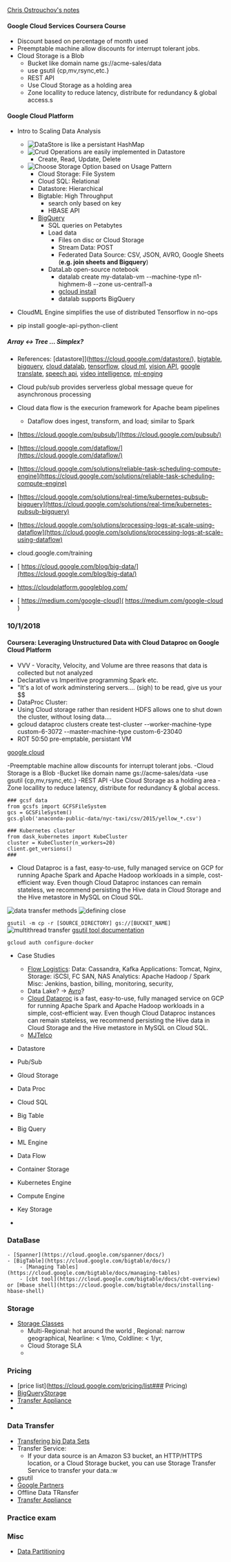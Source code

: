 [Chris Ostrouchov's notes](https://gist.github.com/costrouc/d9db5f6f81779418842bb0df580a11ca)

#### Google Cloud Services Coursera Course
- Discount based on percentage of month used
- Preemptable machine allow discounts for interrupt tolerant jobs.
- Cloud Storage is a Blob
  - Bucket like domain name gs://acme-sales/data
  - use gsutil {cp,mv,rsync,etc.}
  - REST API
  - Use Cloud Storage as a holding area
  - Zone locallity to reduce latency, distribute for redundancy & global access.s

#### Google Cloud Platform
- Intro to Scaling Data Analysis
	- ![DataStore is like a persistant HashMap](https://storage.cloud.google.com/passet/images/gcenotes/Datastore.png?_ga=2.51433632.-80940699.1539256678&_gac=1.208334118.1541249466.EAIaIQobChMI77Lp0t-13gIVC77ACh125w3fEAAYASAAEgK2efD_BwE)
	- ![Crud Operations are easily implemented in Datastore](https://storage.cloud.google.com/passet/images/gcenotes/Crud.png?_ga=2.86431889.-80940699.1539256678&_gac=1.195751448.1541249466.EAIaIQobChMI77Lp0t-13gIVC77ACh125w3fEAAYASAAEgK2efD_BwE)
        - Create, Read, Update, Delete 
	- ![Choose Storage Option based on Usage Pattern](https://storage.cloud.google.com/passet/images/gcenotes/Storage.png?_ga=2.94828693.-80940699.1539256678&_gac=1.253890236.1541249466.EAIaIQobChMI77Lp0t-13gIVC77ACh125w3fEAAYASAAEgK2efD_BwE)
		- Cloud Storage: File System
		- Cloud SQL: Relational
		- Datastore: Hierarchical
		- Bigtable: High Throughput
			- search only based on key
			- HBASE API
		- [BigQuery](bigquery.cloud.google.com)
			- SQL queries on Petabytes
			- Load data
				- Files on disc or Cloud Storage
				- Stream Data: POST
				- Federated Data Source: CSV, JSON, AVRO, Google Sheets (**e.g. join sheets and Bigquery**)
			- DataLab open-source notebook
				- datalab create my-datalab-vm --machine-type n1-highmem-8 --zone us-central1-a
				- [ gcloud install](https://cloud.google.com/sdk/docs/quickstart-macos) 
				- datalab supports BigQuery

- CloudML Engine simplifies the use of distributed Tensorflow in no-ops
- pip install google-api-python-client

##### Array <-> Tree  ... Simplex?


- References:  [datastore]](https://cloud.google.com/datastore/), [bigtable](https://cloud.google.com/bigtable/), [bigquery](https://cloud.google.com/bigquery/), [cloud datalab](https://cloud.google.com/datalab/), [ tensorflow](https://www.tensorflow.org/), [cloud ml](https://cloud.google.com/ml/), [vision API](https://cloud.google.com/vision/), [google translate](https://cloud.google.com/translate/), [speech api](https://cloud.google.com/speech-to-text), [video intelligence](https://cloud.google.com/video-intelligence), [ ml-enging](https://cloud.google.com/ml-engine)

- Cloud pub/sub provides serverless global message queue for asynchronous processing
- Cloud data flow is the execurion framework for Apache beam pipelines
	- Dataflow does ingest, transform, and load; similar to Spark
- [https://cloud.google.com/pubsub/](https://cloud.google.com/pubsub/)
- [https://cloud.google.com/dataflow/](https://cloud.google.com/dataflow/)
- [https://cloud.google.com/solutions/reliable-task-scheduling-compute-engine](https://cloud.google.com/solutions/reliable-task-scheduling-compute-engine)
- [https://cloud.google.com/solutions/real-time/kubernetes-pubsub-bigquery](https://cloud.google.com/solutions/real-time/kubernetes-pubsub-bigquery)
- [https://cloud.google.com/solutions/processing-logs-at-scale-using-dataflow](https://cloud.google.com/solutions/processing-logs-at-scale-using-dataflow)
- cloud.google.com/training
- [ https://cloud.google.com/blog/big-data/](https://cloud.google.com/blog/big-data/)
- [ https://cloudplatform.googleblog.com/ ]( https://cloudplatform.googleblog.com/ )
- [ https://medium.com/google-cloud]( https://medium.com/google-cloud )


### 10/1/2018

#### Coursera: Leveraging Unstructured Data with Cloud Dataproc on Google Cloud Platform
- VVV - Voracity, Velocity, and Volume are three reasons that data is collected but not analyzed
- Declarative vs Imperitive programming Spark etc.
- "It's a lot of work adminstering servers.... (sigh) to be read, give us your $$
- DataProc Cluster: 
- Using Cloud storage rather than resident HDFS allows one to shut down the cluster, without losing data....
- gcloud dataproc clusters create test-cluster --worker-machine-type custom-6-3072 --master-machine-type custom-6-23040
-  ROT 50:50 pre-emptable, persistant VM 


[ google cloud ](https://software.seek.intel.com/Edge_Devices_Webinar_Reg)


-Preemptable machine allow discounts for interrupt tolerant jobs.
-Cloud Storage is a Blob
-Bucket like domain name gs://acme-sales/data
-use gsutil {cp,mv,rsync,etc.}
-REST API
-Use Cloud Storage as a holding area
-Zone locallity to reduce latency, distribute for redundancy & global access.

``` 
### gcsf data
from gcsfs import GCFSFileSystem
gcs = GCSFileSystem()
gcs.glob('anaconda-public-data/nyc-taxi/csv/2015/yellow_*.csv')

### Kubernetes cluster
from dask_kubernetes import KubeCluster
cluster = KubeCluster(n_workers=20)
client.get_versions()
###

```
- Cloud Dataproc is a fast, easy-to-use, fully managed service on GCP for running Apache Spark and Apache Hadoop workloads in a simple, cost-efficient way. Even though Cloud Dataproc instances can remain stateless, we recommend persisting the Hive data in Cloud Storage and the Hive metastore in MySQL on Cloud SQL. 

![data transfer methods](https://cloud.google.com/solutions/images/tran5.png)
![defining close](https://cloud.google.com/solutions/images/transfer-speed.png)

``` gsutil -m cp -r [SOURCE_DIRECTORY] gs://[BUCKET_NAME] ```
![ multithread transfer](https://cloud.google.com/solutions/images/big-data-multithreaded-transfer.svg)
[ gsutil tool documentation](https://cloud.google.com/storage/docs/gsutil/commands/perfdiag#options)

```gcloud auth configure-docker```
- Case Studies
    - [Flow Logistics](https://cloud.google.com/certification/guides/data-engineer/casestudy-flowlogistic): 
        Data: Cassandra, Kafka
        Applications: Tomcat, Nginx, 
        Storage: iSCSI, FC SAN, NAS
        Analytics: Apache Hadoop / Spark
        Misc: Jenkins, bastion, billing, monitoring, security,
    - Data Lake? -> [Avro](https://en.wikipedia.org/wiki/Apache_Avro)?
    - [Cloud Dataproc](https://cloud.google.com/solutions/images/using-apache-hive-on-cloud-dataproc-1.svg) is a fast, easy-to-use, fully managed service on GCP for running Apache Spark and Apache Hadoop workloads in a simple, cost-efficient way. Even though Cloud Dataproc instances can remain stateless, we recommend persisting the Hive data in Cloud Storage and the Hive metastore in MySQL on Cloud SQL. 
    - [MJTelco](https://cloud.google.com/certification/guides/data-engineer/casestudy-mjtelco)

- Datastore
- Pub/Sub
- Gloud Storage
- Data Proc
- Cloud SQL
- Big Table
- Big Query
- ML Engine
- Data Flow
- Container Storage
- Kubernetes Engine
- Compute Engine
- Key Storage
- 

### DataBase
    - [Spanner](https://cloud.google.com/spanner/docs/)
    - [BigTable](https://cloud.google.com/bigtable/docs/)
        - [Managing Tables](https://cloud.google.com/bigtable/docs/managing-tables)
        - [cbt tool](https://cloud.google.com/bigtable/docs/cbt-overview) or [Hbase shell](https://cloud.google.com/bigtable/docs/installing-hbase-shell)
    
### Storage
- [Storage Classes](https://cloud.google.com/storage/docs/storage-classes)
    - Multi-Regional: hot around the world , Regional: narrow geographical, Nearline: < 1/mo, Coldline: < 1/yr, 
    - Cloud Storage SLA
    - 

### Pricing
- [price list](https://cloud.google.com/pricing/list### Pricing)
- [BigQueryStorage](https://cloud.google.com/bigquery/pricing)
- [ Transfer Appliance](https://cloud.google.com/data-transfer/pricing)
- 

### Data Transfer
- [ Transfering big Data Sets](https://cloud.google.com/solutions/transferring-big-data-sets-to-gcp)
- Transfer Service: 
    - If your data source is an Amazon S3 bucket, an HTTP/HTTPS location, or a Cloud Storage bucket, you can use Storage Transfer Service to transfer your data.:w
- gsutil
- [Google Partners](https://cloud.google.com/storage/partners/)
- Offline Data TRansfer
- [Transfer Appliance](https://cloud.google.com/transfer-appliance/)
     

         
### Practice exam

### Misc
- [Data Partitioning](https://www.cathrinewilhelmsen.net/2015/04/12/table-partitioning-in-sql-server/)

